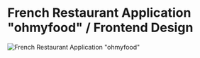 # French Restaurant Application "ohmyfood" / Frontend Design

![French Restaurant Application "ohmyfood"](https://github.com/MaudNY/P3_050721_ohmyfood/blob/main/ohmyfood-photo.jpg "ohmyfood application presentation image")
